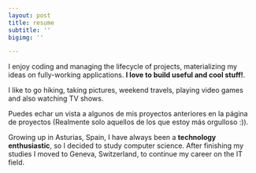 ```yaml
---
layout: post
title: resume
subtitle: ''
bigimg: ''

---
```


<i class="fas fa-code"></i> I enjoy coding and managing the lifecycle of projects, materializing my ideas on fully-working applications. **I love to build useful and cool stuff!**.

<i class="fas fa-heart"></i> I like to go hiking, taking pictures, weekend travels, playing video games and also watching TV shows.

<i class="fal fa-file-alt"></i> Puedes echar un vista a algunos de mis proyectos anteriores en la página de proyectos (Realmente solo aquellos de los que estoy más orgulloso :)).

<i class="fas fa-globe-americas"></i> Growing up in Asturias, Spain, I have always been a **technology enthusiastic**, so I decided to study computer science. After finishing my studies I moved to Geneva, Switzerland, to continue my career on the IT field.

</head>  
<body>  
  
<i class="fa fa-car"></i>  
<i class="fa fa-car" style="font-size:48px;"></i>  
<i class="fa fa-car" style="font-size:60px;color:red;"></i>  
  
</body>  
</html>

<i class="fas fa-graduation-cap"></i>

<i class="fas fa-graduation-cap"></i>